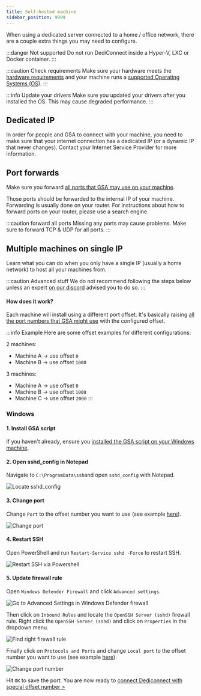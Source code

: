 ```yaml
---
title: Self-hosted machine
sidebar_position: 9999
---
```


When using a dedicated server connected to a home / office network, there are a couple extra things you may need to configure.


:::danger Not supported
Do not run DediConnect inside a Hyper-V, LXC or Docker container.
:::


:::caution Check requirements
Make sure your hardware meets the [hardware requirements](/getting_started/dediconnect/requirements#hardware-specifications) and your machine runs a [supported Operating Systems (OS)](/getting_started/dediconnect/requirements#supported-operating-systems-os).
:::


:::info Update your drivers
Make sure you updated your drivers after you installed the OS. This may cause degraded performance.
:::

## Dedicated IP
In order for people and GSA to connect with your machine, you need to make sure that your internet connection has a dedicated IP (or a dynamic IP that never changes). Contact your Internet Service Provider for more information.

## Port forwards

Make sure you forward [all ports that GSA may use on your machine](/getting_started/dediconnect/requirements#network-access).

Those ports should be forwarded to the internal IP of your machine. Forwarding is usually done on your router. For instructions about how to forward ports on your router, please use a search engine.

:::caution forward all ports
Missing any ports may cause problems.
Make sure to forward TCP & UDP for all ports.
:::


## Multiple machines on single IP
Learn what you can do when you only have a single IP (usually a home network) to host all your machines from.

:::caution Advanced stuff
We do not recommend following the steps below unless an expert [on our discord](https://www.gameserverapp.com/join-discord) advised you to do so.
:::

#### How does it work?
Each machine will install using a different port offset. It's basically raising [all the port numbers that GSA might use](/getting_started/dediconnect/requirements#network-access) with the configured offset. 

:::info Example
Here are some offset examples for different configurations:

2 machines:
- Machine A -> use offset `0`
- Machine B -> use offset `1000`

3 machines:
- Machine A -> use offset `0`
- Machine B -> use offset `1000`
- Machine C -> use offset `2000`
:::

### Windows

#### 1. Install GSA script
If you haven't already, ensure you [installed the GSA script on your Windows machine](/getting_started/dediconnect/installation#windows).

#### 2. Open sshd_config in Notepad
Navigate to `C:\ProgramData\ssh`and open `sshd_config` with Notepad.

![Locate sshd_config](/img/getting_started/dediconnect/self-hosted_machine/locate_ssh.png)

#### 3. Change port
Change `Port` to the offset number you want to use (see example [here](/getting_started/dediconnect/self-hosted_machine#how-does-it-work)).

![Change port](/img/getting_started/dediconnect/self-hosted_machine/change_port.png)

#### 4. Restart SSH
Open PowerShell and run `Restart-Service sshd -Force` to restart SSH.

![Restart SSH via Powershell](/img/getting_started/dediconnect/self-hosted_machine/restart_ssh.png)

#### 5. Update firewall rule
Open `Windows Defender Firewall` and click `Advanced settings`.

![Go to Advanced Settings in Windows Defender firewall](/img/getting_started/dediconnect/self-hosted_machine/open_firewall.png)

Then click on `Inbound Rules` and locate the `OpenSSH Server (sshd)` firewall rule.
Right click the `OpenSSH Server (sshd)` and click on `Properties` in the dropdown menu.

![Find right firewall rule](/img/getting_started/dediconnect/self-hosted_machine/edit_firewall.png)

Finally click on `Protocols and Ports` and change `Local port` to the offset number you want to use (see example [here](/getting_started/dediconnect/self-hosted_machine#how-does-it-work)).

![Change port number](/img/getting_started/dediconnect/self-hosted_machine/update_firewall.png)

Hit `OK` to save the port.
You are now ready to [connect Dediconnect with special offset number >](https://dash.gameserverapp.com/order/machine?port_offset=1000)